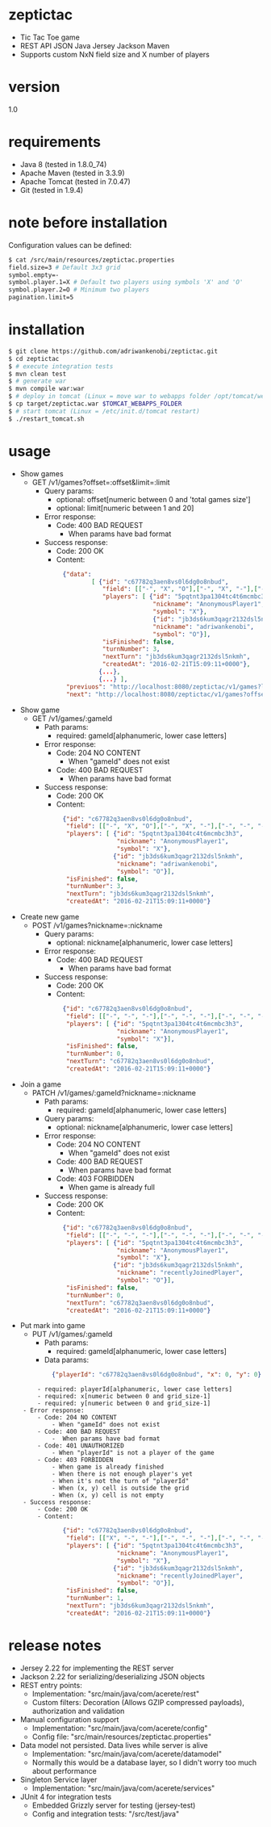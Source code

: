 # zeptictac
- Tic Tac Toe game
- REST API JSON Java Jersey Jackson Maven
- Supports custom NxN field size and X number of players

# version
1.0

# requirements
- Java 8 (tested in 1.8.0_74)
- Apache Maven (tested in 3.3.9)
- Apache Tomcat (tested in 7.0.47)
- Git (tested in 1.9.4)

# note before installation
Configuration values can be defined:
```sh
$ cat /src/main/resources/zeptictac.properties
field.size=3 # Default 3x3 grid
symbol.empty=-
symbol.player.1=X # Default two players using symbols 'X' and 'O'
symbol.player.2=O # Minimum two players
pagination.limit=5
```

# installation
```sh
$ git clone https://github.com/adriwankenobi/zeptictac.git
$ cd zeptictac
$ # execute integration tests
$ mvn clean test
$ # generate war
$ mvn compile war:war
$ # deploy in tomcat (Linux = move war to webapps folder /opt/tomcat/webapps)
$ cp target/zeptictac.war $TOMCAT_WEBAPPS_FOLDER
$ # start tomcat (Linux = /etc/init.d/tomcat restart)
$ ./restart_tomcat.sh
```

# usage
- Show games
    - GET /v1/games?offset=:offset&limit=:limit
        - Query params:
            - optional: offset[numeric between 0 and 'total games size']
            - optional: limit[numeric between 1 and 20]
        - Error response:
            - Code: 400 BAD REQUEST
                -  When params have bad format
        - Success response:
            - Code: 200 OK
            - Content: 
```json 
               {"data":
                       [ {"id": "c67782q3aen8vs0l6dg0o8nbud",
                          "field": [["-", "X", "O"],["-", "X", "-"],["-", "-", "-"]],
                          "players": [ {"id": "5pqtnt3pa1304tc4t6mcmbc3h3",
                                        "nickname": "AnonymousPlayer1",
                                        "symbol": "X"},
                                        {"id": "jb3ds6kum3qagr2132dsl5nkmh",
                                        "nickname": "adriwankenobi",
                                        "symbol": "O"}],
                          "isFinished": false,
                          "turnNumber": 3,
                          "nextTurn": "jb3ds6kum3qagr2132dsl5nkmh",
                          "createdAt": "2016-02-21T15:09:11+0000"},
                         {...},
                         {...} ],
                "previuos": "http://localhost:8080/zeptictac/v1/games?limit=3",
                "next": "http://localhost:8080/zeptictac/v1/games?offset=6&limit=3"}
```
- Show game
    - GET /v1/games/:gameId
        - Path params:
            - required: gameId[alphanumeric, lower case letters]
        - Error response:
            - Code: 204 NO CONTENT 
                - When "gameId" does not exist
            - Code: 400 BAD REQUEST
                -  When params have bad format
        - Success response:
            - Code: 200 OK
            - Content: 
```json 
               {"id": "c67782q3aen8vs0l6dg0o8nbud",
                "field": [["-", "X", "O"],["-", "X", "-"],["-", "-", "-"]],
                "players": [ {"id": "5pqtnt3pa1304tc4t6mcmbc3h3",
                              "nickname": "AnonymousPlayer1",
                              "symbol": "X"},
                             {"id": "jb3ds6kum3qagr2132dsl5nkmh",
                              "nickname": "adriwankenobi",
                              "symbol": "O"}],
                "isFinished": false,
                "turnNumber": 3,
                "nextTurn": "jb3ds6kum3qagr2132dsl5nkmh",
                "createdAt": "2016-02-21T15:09:11+0000"}
```
- Create new game
    - POST /v1/games?nickname=:nickname
        - Query params:
            - optional: nickname[alphanumeric, lower case letters]
        - Error response:
            - Code: 400 BAD REQUEST
                -  When params have bad format
        - Success response:
            - Code: 200 OK
            - Content: 
```json 
               {"id": "c67782q3aen8vs0l6dg0o8nbud",
                "field": [["-", "-", "-"],["-", "-", "-"],["-", "-", "-"]],
                "players": [ {"id": "5pqtnt3pa1304tc4t6mcmbc3h3",
                              "nickname": "AnonymousPlayer1",
                              "symbol": "X"}],
                "isFinished": false,
                "turnNumber": 0,
                "nextTurn": "c67782q3aen8vs0l6dg0o8nbud",
                "createdAt": "2016-02-21T15:09:11+0000"}
```
- Join a game
    - PATCH /v1/games/:gameId?nickname=:nickname
        - Path params:
            - required: gameId[alphanumeric, lower case letters]
        - Query params:
            - optional: nickname[alphanumeric, lower case letters]
        - Error response:
            - Code: 204 NO CONTENT 
                - When "gameId" does not exist
            - Code: 400 BAD REQUEST
                -  When params have bad format
            - Code: 403 FORBIDDEN
                - When game is already full
        - Success response:
            - Code: 200 OK
            - Content: 
```json 
               {"id": "c67782q3aen8vs0l6dg0o8nbud",
                "field": [["-", "-", "-"],["-", "-", "-"],["-", "-", "-"]],
                "players": [ {"id": "5pqtnt3pa1304tc4t6mcmbc3h3",
                              "nickname": "AnonymousPlayer1",
                              "symbol": "X"},
                             {"id": "jb3ds6kum3qagr2132dsl5nkmh",
                              "nickname": "recentlyJoinedPlayer",
                              "symbol": "O"}],
                "isFinished": false,
                "turnNumber": 0,
                "nextTurn": "c67782q3aen8vs0l6dg0o8nbud",
                "createdAt": "2016-02-21T15:09:11+0000"}
```
- Put mark into game
    - PUT /v1/games/:gameId
        - Path params:
            - required: gameId[alphanumeric, lower case letters]
        - Data params:
```json 
            {"playerId": "c67782q3aen8vs0l6dg0o8nbud", "x": 0, "y": 0}
```
            - required: playerId[alphanumeric, lower case letters]
            - required: x[numeric between 0 and grid_size-1]
            - required: y[numeric between 0 and grid_size-1]
        - Error response:
            - Code: 204 NO CONTENT 
                - When "gameId" does not exist
            - Code: 400 BAD REQUEST
                -  When params have bad format
            - Code: 401 UNAUTHORIZED
                - When "playerId" is not a player of the game
            - Code: 403 FORBIDDEN
                - When game is already finished
                - When there is not enough player's yet
                - When it's not the turn of "playerId"
                - When (x, y) cell is outside the grid
                - When (x, y) cell is not empty
        - Success response:
            - Code: 200 OK
            - Content: 
```json 
               {"id": "c67782q3aen8vs0l6dg0o8nbud",
                "field": [["X", "-", "-"],["-", "-", "-"],["-", "-", "-"]],
                "players": [ {"id": "5pqtnt3pa1304tc4t6mcmbc3h3",
                              "nickname": "AnonymousPlayer1",
                              "symbol": "X"},
                             {"id": "jb3ds6kum3qagr2132dsl5nkmh",
                              "nickname": "recentlyJoinedPlayer",
                              "symbol": "O"}],
                "isFinished": false,
                "turnNumber": 1,
                "nextTurn": "jb3ds6kum3qagr2132dsl5nkmh",
                "createdAt": "2016-02-21T15:09:11+0000"}
```

# release notes
- Jersey 2.22 for implementing the REST server
- Jackson 2.22 for serializing/deserializing JSON objects
- REST entry points:
    - Implementation: "src/main/java/com/acerete/rest"
    - Custom filters: Decoration (Allows GZIP compressed payloads), authorization and validation
- Manual configuration support
    - Implementation: "src/main/java/com/acerete/config"
    - Config file: "src/main/resources/zeptictac.properties"
- Data model not persisted. Data lives while server is alive
    - Implementation: "src/main/java/com/acerete/datamodel"
    - Normally this would be a database layer, so I didn't worry too much about performance
- Singleton Service layer
    - Implementation: "src/main/java/com/acerete/services"
- JUnit 4 for integration tests
    - Embedded Grizzly server for testing (jersey-test)
    - Config and integration tests: "/src/test/java"
